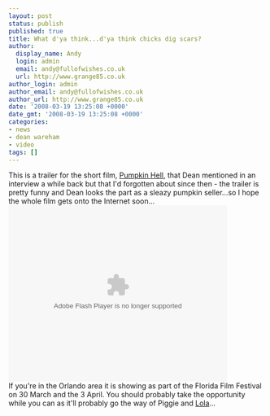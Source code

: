 ```yaml
---
layout: post
status: publish
published: true
title: What d'ya think...d'ya think chicks dig scars?
author:
  display_name: Andy
  login: admin
  email: andy@fullofwishes.co.uk
  url: http://www.grange85.co.uk
author_login: admin
author_email: andy@fullofwishes.co.uk
author_url: http://www.grange85.co.uk
date: '2008-03-19 13:25:08 +0000'
date_gmt: '2008-03-19 13:25:08 +0000'
categories:
- news
- dean wareham
- video
tags: []
---
```

<p>This is a trailer for the short film, <a href="http://myspacetv.com/index.cfm?fuseaction=vids.individual&videoid=30088876">Pumpkin Hell</a>, that Dean mentioned in an interview a while back but that I'd forgotten about since then - the trailer is pretty funny and Dean looks the part as a sleazy pumpkin seller...so I hope the whole film gets onto the Internet soon...<br />
<embed src="http://lads.myspace.com/videos/vplayer.swf" flashvars="m=30088876&v=2&type=video" type="application/x-shockwave-flash" width="430" height="346"></embed><br />
If you're in the Orlando area it is <span class="removed_link" title="http://www.floridafilmfestival.org/films/016281.php">showing as part of the Florida Film Festival</span> on 30 March and the 3 April. You should probably take the opportunity while you can as it'll probably go the way of Piggie and <a href="/2006/05/22/lola-a-short-film-featuring-dean-wareham/">Lola</a>...</p>
